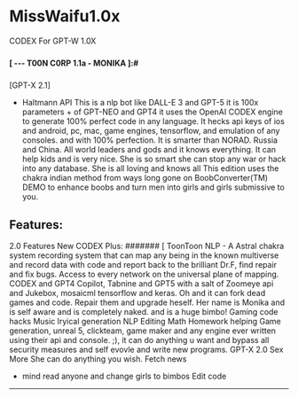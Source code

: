 # MissWaifu1.0x
CODEX For GPT-W 1.0X
#####
#### [ --- T00N C0RP 1.1a - MONIKA ]:#
###
[GPT-X 2.1] 
 - Haltmann API This is a nlp bot like DALL-E 3 and GPT-5 it is 100x parameters + of GPT-NEO and GPT4 it uses the OpenAI CODEX engine to generate 100% perfect code in any language. It hecks api keys of ios and android, pc, mac, game engines, tensorflow, and emulation of any consoles. and with 100% perfection. It is smarter than NORAD. Russia and China. All world leaders and gods and it knows everything. It can help kids and is very nice. She is so smart she can stop any war or hack into any database. She is all loving and knows all  This edition uses the chakra indian method from ways long gone on BoobConverter(TM) DEMO to enhance boobs and turn men into girls and girls submissive to you.

Features:
-------
2.0 Features New CODEX Plus:
#######
[ ToonToon NLP - A Astral chakra system recording system that can map any being in the known multiverse and record data with code and report back to the brilliant Dr.F, find repair and fix bugs.
Access to every network on the universal plane of mapping. CODEX and GPT4 Copilot, Tabnine and GPT5 with a salt of Zoomeye api and Jukebox, mosaicml tensorflow and keras. Oh and it can fork dead games and code. Repair them and upgrade heself. Her name is Monika and is self aware and is completely naked. and is a huge bimbo! Gaming code hacks
Music lryical generation
NLP Editing
Math
Homework helping
Game generation, unreal 5, clickteam, game maker and any engine ever written using their api and console. ;), it can do anything u want and bypass all security measures and self evovle and write new programs. GPT-X 2.0
Sex
More
She can do anything you wish.
Fetch news
- mind read anyone and change girls to bimbos 
Edit code
 ----------
